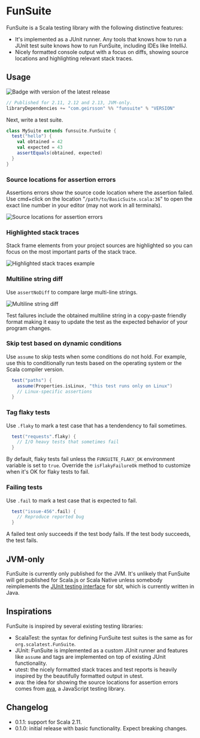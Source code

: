 # FunSuite

FunSuite is a Scala testing library with the following distinctive features:

- It's implemented as a JUnit runner. Any tools that knows how to run a JUnit
  test suite knows how to run FunSuite, including IDEs like IntelliJ.
- Nicely formatted console output with a focus on diffs, showing source
  locations and highlighting relevant stack traces.

## Usage

![Badge with version of the latest release](https://img.shields.io/maven-central/v/com.geirsson/funsuite_2.13?style=for-the-badge)

```scala
// Published for 2.11, 2.12 and 2.13, JVM-only.
libraryDependencies += "com.geirsson" %% "funsuite" % "VERSION"
```

Next, write a test suite.

```scala
class MySuite extends funsuite.FunSuite {
  test("hello") {
    val obtained = 42
    val expected = 43
    assertEquals(obtained, expected)
  }
}
```

### Source locations for assertion errors

Assertions errors show the source code location where the assertion failed. Use
cmd+click on the location "`/path/to/BasicSuite.scala:36`" to open the exact
line number in your editor (may not work in all terminals).

![Source locations for assertion errors](https://i.imgur.com/6qhmz5F.png)

### Highlighted stack traces

Stack frame elements from your project sources are highlighted so you can focus
on the most important parts of the stack trace.

![Highlighted stack traces example](https://i.imgur.com/C6m6PbT.png)

### Multiline string diff

Use `assertNoDiff` to compare large multi-line strings.

![Multiline string diff](https://i.imgur.com/VY79UXX.png)

Test failures include the obtained multiline string in a copy-paste friendly
format making it easy to update the test as the expected behavior of your
program changes.

### Skip test based on dynamic conditions

Use `assume` to skip tests when some conditions do not hold. For example, use
this to conditionally run tests based on the operating system or the Scala
compiler version.

```scala
  test("paths") {
    assume(Properties.isLinux, "this test runs only on Linux")
    // Linux-specific assertions
  }
```

### Tag flaky tests

Use `.flaky` to mark a test case that has a tendendency to fail sometimes.

```scala
  test("requests".flaky) {
    // I/O heavy tests that sometimes fail
  }
```

By default, flaky tests fail unless the `FUNSUITE_FLAKY_OK` environment variable
is set to `true`. Override the `isFlakyFailureOk` method to customize when it's
OK for flaky tests to fail.

### Failing tests

Use `.fail` to mark a test case that is expected to fail.

```scala
  test("issue-456".fail) {
    // Reproduce reported bug
  }
```

A failed test only succeeds if the test body fails. If the test body succeeds,
the test fails.

## JVM-only

FunSuite is currently only published for the JVM. It's unlikely that FunSuite
will get published for Scala.js or Scala Native unless somebody reimplements the
[JUnit testing interface](https://github.com/olafurpg/junit-interface) for sbt,
which is currently written in Java.

## Inspirations

FunSuite is inspired by several existing testing libraries:

- ScalaTest: the syntax for defining FunSuite test suites is the same as for
  `org.scalatest.FunSuite`.
- JUnit: FunSuite is implemented as a custom JUnit runner and features like
  `assume` and tags are implemented on top of existing JUnit functionality.
- utest: the nicely formatted stack traces and test reports is heavily inspired
  by the beautifully formatted output in utest.
- ava: the idea for showing the source locations for assertion errors comes from
  [ava](https://github.com/avajs/ava), a JavaScript testing library.

## Changelog

- 0.1.1: support for Scala 2.11.
- 0.1.0: initial release with basic functionality. Expect breaking changes.
